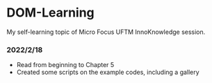 # DOM-Learning
My self-learning topic of Micro Focus UFTM InnoKnowledge session.

### 2022/2/18
* Read from beginning to Chapter 5
* Created some scripts on the example codes, including a gallery

